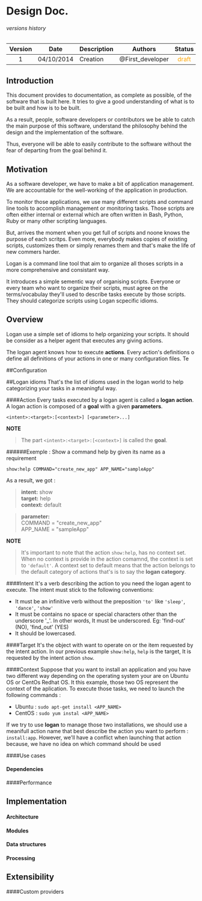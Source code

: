 # Design Doc.



###### versions history 
| Version      | Date			| Description  	| Authors         |Status|
| :---------: | :-------------:| ---------| ----------------|:--:|
| 1            | 04/10/2014    | Creation 		|@First_developer |<span style="color:orange">draft</span>|

<!--| 2            | 04/10/2014    | Creation 		|@First_developer |<span style="color:orange">draft</span>|
-->


## Introduction

This document provides to documentation, as complete as possible, of the software that is built here. It tries to give a good understanding of what is to be built and how is to be built. 

As a result, people, software developers or contributors we be able to catch the main purpose of this software, understand the philosophy behind the design and the implementation of the software. 

Thus, everyone will be able to easily contribute to the software without the fear of departing from the goal behind it.


## Motivation
As a software developer, we have to make a bit of application management. We are accountable for the well-working of the application in production. 

To monitor those applications, we use many different scripts and command line tools to accomplish management  or monitoring tasks. Those scripts are often either internal or external which are often written in Bash, Python, Ruby or many other scripting languages. 

But, arrives the moment when you get full of scripts and noone knows the purpose of each scritps. Even more, everybody makes copies of existing scripts, customizes them or simply renames them and that's make the life of new commers harder.

Logan is a command line tool that aim to organize all thoses scripts in a more comprehensive and consistant way.

It introduces a simple sementic way of organising scripts. Everyone or every team who want to organize their scripts, must agree on the terms/vocabulay they'll used to describe tasks execute by those scripts. They should categorize scripts using Logan scpecific idioms.  

  


## Overview
Logan use a simple set of idioms to help organizing your scripts. It should be consider as a helper agent that executes any giving actions. 

The logan agent knows how to execute **actions**. Every action's definitions o define all definitions of your actions in one or many configuration files. Te 





##Configuration


##Logan idioms
That's the list of idioms used in the logan world to help categorizing your tasks in a meaningful way.


####Action
Every tasks executed by a logan agent is called a **logan action**. A logan action is composed of a **goal** with a given **parameters**.

```
<intent>:<target>:[<context>] [<parameter>...]
``` 

**NOTE** 
>The part `<intent>:<target>:[<context>]` is called the **goal**. 

######Exemple : Show a command help by given its name as a requirement
```
show:help COMMAND="create_new_app" APP_NAME="sampleApp"
``` 
As a result, we got : 

>**intent:** show<br>
**target:** help<br>
**context:** default<br>

>**parameter:** <br>
>COMMAND = "create_new_app"<br> 
APP_NAME = "sampleApp"

**NOTE** 

>It's important to note that the action `show:help`, has no context set. When no context is provide in the action comamnd, the context is set to `'default'`.
A context set to default means that the action belongs to the default category of actions that's is to say the **logan category**.

####Intent
It's a verb describing the action to you need the logan agent to execute. The intent must stick to the following conventions: 

* It must be an infinitive verb without the preposition `'to'` like `'sleep'`, ` 'dance'`, `'show'`
* It must be contains no space or special characters other than the underscore '_'. In other words, It must be underscored. Eg: 'find-out' (NO), 'find_out' (YES)
* It should be lowercased.

####Target
It's the object with want to operate on or the item requested by the intent action.
In our previous example `show:help`, `help` is the target, It is requested by the intent action `show`.

####Context
Suppose that you want to install an application and you have two different way depending on the operating system your are on Ubuntu OS or CentOs Redhat OS. It this example, those two OS represent the context of the aplication.
To execute those tasks, we need to launch the following commands : 

* Ubuntu : `sudo apt-get install <APP_NAME>`<br>
* CentOS : `sudo yum instal <APP_NAME>`

If we try to use **logan** to manage those two installations, we should use a meanifull action name that best describe the action you want to perform : `install:app`. However, we'll have a conflict when launching that action because, we have no idea on which command should be used  



####Use cases

#### Dependencies

####Performance



## Implementation


#### Architecture  


#### Modules


#### Data structures  


#### Processing  

## Extensibility

####Custom providers




